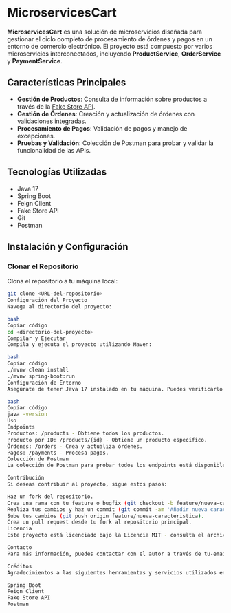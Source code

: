 # MicroservicesCart

**MicroservicesCart** es una solución de microservicios diseñada para gestionar el ciclo completo de procesamiento de órdenes y pagos en un entorno de comercio electrónico. El proyecto está compuesto por varios microservicios interconectados, incluyendo **ProductService**, **OrderService** y **PaymentService**.

## Características Principales

- **Gestión de Productos**: Consulta de información sobre productos a través de la [Fake Store API](https://fakestoreapi.com/).
- **Gestión de Órdenes**: Creación y actualización de órdenes con validaciones integradas.
- **Procesamiento de Pagos**: Validación de pagos y manejo de excepciones.
- **Pruebas y Validación**: Colección de Postman para probar y validar la funcionalidad de las APIs.

## Tecnologías Utilizadas

- Java 17
- Spring Boot
- Feign Client
- Fake Store API
- Git
- Postman

## Instalación y Configuración

### Clonar el Repositorio

Clona el repositorio a tu máquina local:
```bash
git clone <URL-del-repositorio>
Configuración del Proyecto
Navega al directorio del proyecto:

bash
Copiar código
cd <directorio-del-proyecto>
Compilar y Ejecutar
Compila y ejecuta el proyecto utilizando Maven:

bash
Copiar código
./mvnw clean install
./mvnw spring-boot:run
Configuración de Entorno
Asegúrate de tener Java 17 instalado en tu máquina. Puedes verificarlo con:

bash
Copiar código
java -version
Uso
Endpoints
Productos: /products - Obtiene todos los productos.
Producto por ID: /products/{id} - Obtiene un producto específico.
Órdenes: /orders - Crea y actualiza órdenes.
Pagos: /payments - Procesa pagos.
Colección de Postman
La colección de Postman para probar todos los endpoints está disponible en el directorio postman_collection/. Puedes importar esta colección a Postman para realizar pruebas.

Contribución
Si deseas contribuir al proyecto, sigue estos pasos:

Haz un fork del repositorio.
Crea una rama con tu feature o bugfix (git checkout -b feature/nueva-caracteristica).
Realiza tus cambios y haz un commit (git commit -am 'Añadir nueva característica').
Sube tus cambios (git push origin feature/nueva-caracteristica).
Crea un pull request desde tu fork al repositorio principal.
Licencia
Este proyecto está licenciado bajo la Licencia MIT - consulta el archivo LICENSE para obtener más detalles.

Contacto
Para más información, puedes contactar con el autor a través de tu-email@ejemplo.com.

Créditos
Agradecimientos a las siguientes herramientas y servicios utilizados en el proyecto:

Spring Boot
Feign Client
Fake Store API
Postman